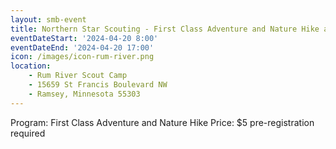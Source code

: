```yaml
---
layout: smb-event
title: Northern Star Scouting - First Class Adventure and Nature Hike at Rum River
eventDateStart: '2024-04-20 8:00'
eventDateEnd: '2024-04-20 17:00'
icon: /images/icon-rum-river.png
location:
    - Rum River Scout Camp
    - 15659 St Francis Boulevard NW
    - Ramsey, Minnesota 55303
---
```


Program: First Class Adventure and Nature Hike
Price: $5 pre-registration required